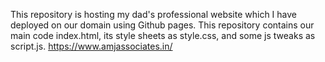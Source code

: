 This repository is hosting my dad's professional website which I have deployed on our domain using Github pages.
This repository contains our main code index.html, its style sheets as style.css, and some js tweaks as script.js.
https://www.amjassociates.in/
